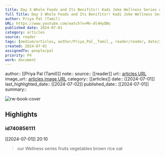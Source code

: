 ```yaml
---
title: Day 3 Whole Foods and Its Benifits!! Kadi Joke Wellness Series #Food #Drpal #Kidshealth #Comedy
full Title: Day 3 Whole Foods and Its Benifits!! Kadi Joke Wellness Series #Food #Drpal #Kidshealth #Comedy
author: Priya Pal (Tamil)
URL: https://www.youtube.com/watch?v=Mn-dl4HyQNc
published date: 2024-07-01
category: articles
source: reader
tags: [medium/articles, author/Priya_Pal__Tamil_, reader/reader, date/2024-07-02, area/reader]
created: 2024-07-01
assignedTo: people/pal
priority: P4
work: document
---
```

author:: [[Priya Pal (Tamil)]]
note:: 
source:: [[reader]]
url:: [articles URL](https://www.youtube.com/watch?v=Mn-dl4HyQNc)
image_url:: [articles image URL](https://i.ytimg.com/vi/Mn-dl4HyQNc/maxres2.jpg?sqp=-oaymwEoCIAKENAF8quKqQMcGADwAQH4AbYIgAKAD4oCDAgAEAEYfyBPKBMwDw==&rs=AOn4CLAQpV5r7OGijLpoaPQ141pYVQzVJQ)
category:: [[articles]]
date:: [[2024-07-01]]
last_highlighted_date:: [[2024-07-02]]
published_date:: [[2024-07-01]]
summary:: 


![rw-book-cover](https://i.ytimg.com/vi/Mn-dl4HyQNc/maxres2.jpg?sqp=-oaymwEoCIAKENAF8quKqQMcGADwAQH4AbYIgAKAD4oCDAgAEAEYfyBPKBMwDw==&rs=AOn4CLAQpV5r7OGijLpoaPQ141pYVQzVJQ)

## Highlights
### id740856111
[[2024-07-01]] 20:10
> our Wellness series fruits vegetables brown rice oat


